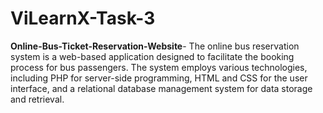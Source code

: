 # ViLearnX-Task-3
**Online-Bus-Ticket-Reservation-Website**-
The online bus reservation system is a web-based application designed to facilitate the booking  process for bus passengers. The system employs various technologies, including PHP for server-side programming,  HTML and CSS for the user interface, and a relational database management system for data  storage and retrieval.

